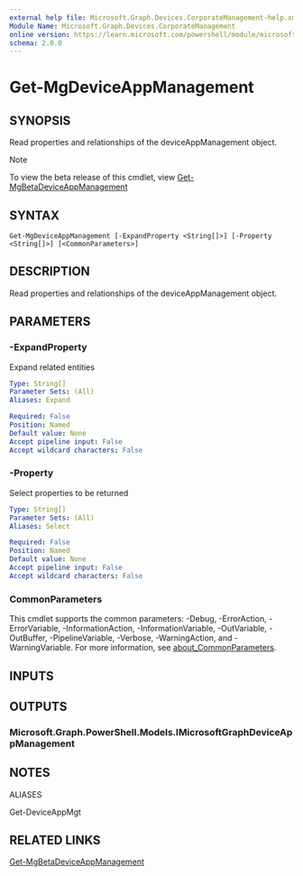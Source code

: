 ```yaml
---
external help file: Microsoft.Graph.Devices.CorporateManagement-help.xml
Module Name: Microsoft.Graph.Devices.CorporateManagement
online version: https://learn.microsoft.com/powershell/module/microsoft.graph.devices.corporatemanagement/get-mgdeviceappmanagement
schema: 2.0.0
---
```


# Get-MgDeviceAppManagement

## SYNOPSIS
Read properties and relationships of the deviceAppManagement object.

> [!NOTE]
> To view the beta release of this cmdlet, view [Get-MgBetaDeviceAppManagement](/powershell/module/Microsoft.Graph.Beta.Applications/Get-MgBetaDeviceAppManagement?view=graph-powershell-beta)

## SYNTAX

```
Get-MgDeviceAppManagement [-ExpandProperty <String[]>] [-Property <String[]>] [<CommonParameters>]
```

## DESCRIPTION
Read properties and relationships of the deviceAppManagement object.

## PARAMETERS

### -ExpandProperty
Expand related entities

```yaml
Type: String[]
Parameter Sets: (All)
Aliases: Expand

Required: False
Position: Named
Default value: None
Accept pipeline input: False
Accept wildcard characters: False
```

### -Property
Select properties to be returned

```yaml
Type: String[]
Parameter Sets: (All)
Aliases: Select

Required: False
Position: Named
Default value: None
Accept pipeline input: False
Accept wildcard characters: False
```

### CommonParameters
This cmdlet supports the common parameters: -Debug, -ErrorAction, -ErrorVariable, -InformationAction, -InformationVariable, -OutVariable, -OutBuffer, -PipelineVariable, -Verbose, -WarningAction, and -WarningVariable. For more information, see [about_CommonParameters](http://go.microsoft.com/fwlink/?LinkID=113216).

## INPUTS

## OUTPUTS

### Microsoft.Graph.PowerShell.Models.IMicrosoftGraphDeviceAppManagement
## NOTES

ALIASES

Get-DeviceAppMgt

## RELATED LINKS
[Get-MgBetaDeviceAppManagement](/powershell/module/Microsoft.Graph.Beta.Applications/Get-MgBetaDeviceAppManagement?view=graph-powershell-beta)

